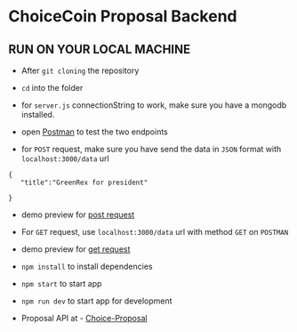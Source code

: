 # ChoiceCoin Proposal Backend

## RUN ON YOUR LOCAL MACHINE 
- After `git cloning` the repository

- `cd` into the folder

- for `server.js` connectionString to work, make sure you have a mongodb installed.

- open [Postman](https://www.postman.com/) to test the two endpoints 

- for `POST` request, make sure you have send the data in `JSON` format with `localhost:3000/data` url

```
{
   "title":"GreenRex for president"
    
}
```
- demo preview for [post request](https://github.com/samuellyworld/Proposal-Backend/blob/master/images/post.png?raw=true)

- For `GET` request, use `localhost:3000/data` url with method `GET` on `POSTMAN`

- demo preview for [get request](https://github.com/samuellyworld/Proposal-Backend/blob/master/images/get.png?raw=true)

- `npm install` to install dependencies

- `npm start` to start app 

- `npm run dev` to start app for development 
 
- Proposal API at - [Choice-Proposal](https://choice-proposal-backend.herokuapp.com/)